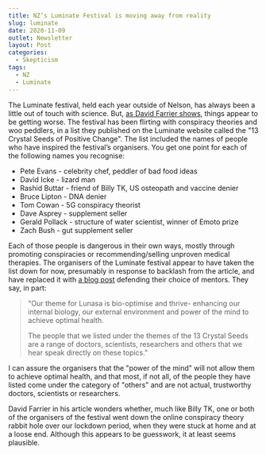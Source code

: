 ```yaml
---
title: NZ’s Luminate Festival is moving away from reality
slug: luminate
date: 2020-11-09
outlet: Newsletter
layout: Post
categories:
  - Skepticism
tags:
  - NZ
  - Luminate
---
```


The Luminate festival, held each year outside of Nelson, has always been a little out of touch with science. But, [as David Farrier shows](https://www.webworm.co/p/kiwi-wellness-festival-gets-red-pilled), things appear to be getting worse. The festival has been flirting with conspiracy theories and woo peddlers, in a list they published on the Luminate website called the "13 Crystal Seeds of Positive Change". The list included the names of people who have inspired the festival’s organisers. You get one point for each of the following names you recognise:

<!-- more -->

- Pete Evans - celebrity chef, peddler of bad food ideas
- David Icke - lizard man
- Rashid Buttar - friend of Billy TK, US osteopath and vaccine denier
- Bruce Lipton - DNA denier
- Tom Cowan - 5G conspiracy theorist
- Dave Asprey - supplement seller
- Gerald Pollack - structure of water scientist, winner of Emoto prize
- Zach Bush - gut supplement seller

Each of those people is dangerous in their own ways, mostly through promoting conspiracies or recommending/selling unproven medical therapies. The organisers of the Luminate festival appear to have taken the list down for now, presumably in response to backlash from the article, and have replaced it with [a blog post](https://www.luminatefestival.co.nz/inspiring-articles-and-videos/shining-a-light-on-13-crystal-seeds-of-positive-change/) defending their choice of mentors. They say, in part:

> "Our theme for Lunasa is bio-optimise and thrive- enhancing our internal biology, our external environment and power of the mind to achieve optimal health.
>
> The people that we listed under the themes of the 13 Crystal Seeds are a range of doctors, scientists, researchers and others that we hear speak directly on these topics."

I can assure the organisers that the "power of the mind" will not allow them to achieve optimal health, and that most, if not all, of the people they have listed come under the category of "others" and are not actual, trustworthy doctors, scientists or researchers.

David Farrier in his article wonders whether, much like Billy TK, one or both of the organisers of the festival went down the online conspiracy theory rabbit hole over our lockdown period, when they were stuck at home and at a loose end. Although this appears to be guesswork, it at least seems plausible.
